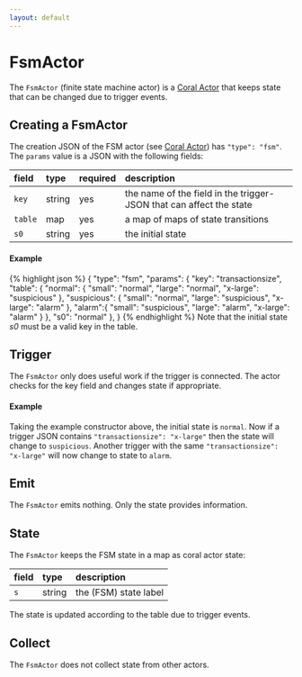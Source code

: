 ```yaml
---
layout: default
---
```

<!--
   Licensed to the Apache Software Foundation (ASF) under one or more
   contributor license agreements.  See the NOTICE file distributed with
   this work for additional information regarding copyright ownership.
   The ASF licenses this file to You under the Apache License, Version 2.0
   (the "License"); you may not use this file except in compliance with
   the License.  You may obtain a copy of the License at

       http://www.apache.org/licenses/LICENSE-2.0

   Unless required by applicable law or agreed to in writing, software
   distributed under the License is distributed on an "AS IS" BASIS,
   WITHOUT WARRANTIES OR CONDITIONS OF ANY KIND, either express or implied.
   See the License for the specific language governing permissions and
   limitations under the License.
-->
# FsmActor
The `FsmActor` (finite state machine actor) is a [Coral Actor](/actors/overview/) that keeps state that can be changed due to trigger events.

## Creating a FsmActor
The creation JSON of the FSM actor (see [Coral Actor](/actors/overview/)) has `"type": "fsm"`.
The `params` value is a JSON with the following fields:

field  | type | required | description
:----- | :---- | :--- | :------------
`key` | string | yes| the name of the field in the trigger-JSON that can affect the state
`table` | map | yes| a map of maps of state transitions
`s0` | string | yes| the initial state

#### Example
{% highlight json %}
{
  "type": "fsm",
  "params": {
    "key": "transactionsize",
    "table": {
      "normal": {
        "small": "normal",
        "large": "normal",
        "x-large": "suspicious"
      },
      "suspicious": {
        "small": "normal",
        "large": "suspicious",
        "x-large": "alarm"
      },
      "alarm":{
        "small": "suspicious",
        "large": "alarm",
        "x-large": "alarm"
      }
    },
    "s0": "normal"
  },
}
{% endhighlight %}
Note that the initial state _s0_ must be a valid key in the table.

## Trigger
The `FsmActor` only does useful work if the trigger is connected.
The actor checks for the key field and changes state if appropriate.

#### Example
Taking the example constructor above, the initial state is `normal`. Now if a trigger JSON contains `"transactionsize": "x-large"` then the state will change to `suspicious`.
Another trigger with the same `"transactionsize": "x-large"` will now change to state to `alarm`.

## Emit
The `FsmActor` emits nothing. Only the state provides information.

## State
The `FsmActor` keeps the FSM state in a map as coral actor state:

field |type| description
:--- | :--- | :---
`s` | string| the (FSM) state label

The state is updated according to the table due to trigger events.

## Collect
The `FsmActor` does not collect state from other actors.